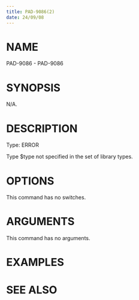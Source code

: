 ```yaml
---
title: PAD-9086(2)
date: 24/09/08
---
```


# NAME

PAD-9086 - PAD-9086

# SYNOPSIS

N/A.

# DESCRIPTION

Type: ERROR

Type $type not specified in the set of library types.

# OPTIONS

This command has no switches.

# ARGUMENTS

This command has no arguments.

# EXAMPLES

# SEE ALSO
